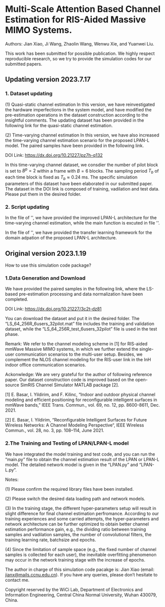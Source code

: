 # Multi-Scale Attention Based Channel Estimation for RIS-Aided Massive MIMO Systems.
Authors: Jian Xiao, Ji Wang, Zhaolin Wang, Wenwu Xie, and Yuanwei Liu.

This work has been submitted for possible publication. We highly respect reproducible research, so we try to provide the simulation codes for our submitted papers.


## Updating version 2023.7.17 
### 1. Dataset updating
(1) Quasi-static channel estimation
In this version, we have reinvestigated the hardware imperfections in the system model, and have modified the pre-estimation operations in the dataset construction according to the insightful comments. The updating dataset has been provided in the following link for the quasi-static channel estimation.

(2) Time-varying channel estimation
In this version, we have also increased the time-varying channel estimation scenario for the proposed LPAN-L model. The paired samples have been provided in the following link.

DOI Link: https://dx.doi.org/10.21227/pz7h-q132

In this time-varying channel dataset, we consdier the number of pilot block is set to $B^\text{p}=2$ within a frame with $B=6$ blocks. The sampling period $T_b$ of each time block is fixed as $T_b \approx 0.24$ ms. The specific simulation parameters of this dataset have been elaborated in our submitted paper. The dataset in the DOI link is composed of training, vadilation and test data. Please put them in the desired folder.

### 2. Script updating

In the file of '', we have provided the improved LPAN-L architecture for the time-varying channel estimation, while the main function is excuted in file ''.

In the file of '', we have provided the transfer learning framework for the domain adpation of the proposed LPAN-L architecture.

## Original version 2023.1.19

How to use this simulation code package?

### 1.Data Generation and Download

We have provided the paired samples in the following link, where the LS-based pre-estimation processing and data normalization have been completed.

DOI Link: https://dx.doi.org/10.21227/3c2t-dz81

You can download the dataset and put it in the desired folder. The “LS_64_256R_6users_32pilot.mat” file includes the training and validation dataset, while the “LS_64_256R_test_6users_32pilot” file is used in the test phase.

Remark: We refer to the channel modeling scheme in [1] for RIS-aided mmWave Massive MIMO systems, in which we further extend the single-user communication scenarios to the multi-user setup. Besides, we complement the NLOS channel modeling for the RIS-user link in the InH indoor office communication scenarios. 

Ackonwledge: We are very grateful for the author of following reference paper. Our dataset construction code is improved based on the open-source SimRIS Channel Simulator MATLAB package [2]. 

[1] E. Basar, I. Yildirim, and F. Kilinc, “Indoor and outdoor physical channel modeling and efficient positioning for reconfigurable intelligent surfaces in mmWave bands,” IEEE Trans. Commun., vol. 69, no. 12, pp. 8600-8611, Dec. 2021.

[2] E. Basar, I. Yildirim, “Reconfigurable Intelligent Surfaces for Future Wireless Networks: A Channel Modeling Perspective“, IEEE Wireless Commun., vol. 28, no. 3, pp. 108–114, June 2021.

### 2.The Training and Testing of LPAN/LPAN-L model

We have integrated the model training and test code, and you can run the “main.py” file to obtain the channel estimation result of the LPAN or LPAN-L model. The detailed network model is given in the “LPAN.py” and “LPAN-L.py”.

Notes: 

(1)	Please confirm the required library files have been installed.

(2)	Please switch the desired data loading path and network models.

(3) In the training stage, the different hyper-parameters setup will result in slight difference for final channel estimation perfromance. According to our training experiences and some carried attempts, the hyper-parameters and network architecture can be further optimized to obtain better channel estimation performance gain, e.g., the dividing ratio between training samples and vadilation samples, the number of convolutional filters, the training learning rate, batchsize and epochs.

(4) Since the limitation of sample space (e.g., the fixed number of channel samples is collected for each user), the inevitable overfitting phenomenon may occur in the network training stage with the increase of epochs.

The author in charge of this simulation code pacakge is: Jian Xiao (email: jianx@mails.ccnu.edu.cn). If you have any queries, please don’t hesitate to contact me.

Copyright reserved by the WiCi Lab, Department of Electronics and Information Engineering, Central China Normal University, Wuhan 430079, China.
